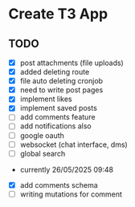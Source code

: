 # Create T3 App

## TODO

- [x] post attachments (file uploads)
- [x] added deleting route
- [x] file auto deleting cronjob
- [x] need to write post pages
- [x] implement likes
- [x] implement saved posts
- [ ] add comments feature
- [ ] add notifications also
- [ ] google oauth
- [ ] websocket (chat interface, dms)
- [ ] global search

- currently 26/05/2025 09:48

- [x] add comments schema
- [ ] writing mutations for comment
